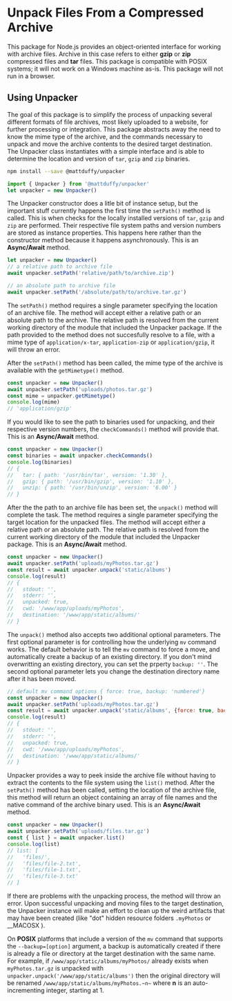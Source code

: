 # Unpack Files From a Compressed Archive

This package for Node.js provides an object-oriented interface for working with archive files.  Archive in this case refers to either **gzip** or **zip** compressed files and **tar** files.  This package is compatible with POSIX systems; it will not work on a Windows machine as-is. This package will not run in a browser.

## Using Unpacker
The goal of this package is to simplify the process of unpacking several different formats of file archives, most likely uploaded to a website, for further processing or integration.  This package abstracts away the need to know the mime type of the archive, and the commands necessary to unpack and move the archive contents to the desired target destination.  The Unpacker class instantiates with a simple interface and is able to determine the location and version of ```tar```, ```gzip``` and ```zip``` binaries.

```bash
npm install --save @mattduffy/unpacker
```

```javascript
import { Unpacker } from '@mattduffy/unpacker'
let unpacker = new Unpacker()
```

The Unpacker constructor does a litle bit of instance setup, but the important stuff currently happens the first time the ```setPath()``` method is called.  This is when checks for the locally installed versions of ```tar```, ```gzip``` and ```zip``` are performed.  Their respective file system paths and version numbers are stored as instance properties.  This happens here rather than the constructor method because it happens asynchronously.  This is an **Async/Await** method.

```javascript
let unpacker = new Unpacker()
// a relative path to archive file
await unpacker.setPath('relative/path/to/archive.zip')

// an absolute path to archive file
await unpacker.setPath('/absolute/path/to/archive.tar.gz')
```

The ```setPath()``` method requires a single parameter specifying the location of an archive file.  The method will accept either a relative path or an absolute path to the archive.  The relative path is resolved from the current working directory of the module that included the Unpacker package.  If the path provided to the method does not succesfully resolve to a file, with a mime type of ```application/x-tar```, ```application-zip``` or ```application/gzip```, it will throw an error.

After the ```setPath()``` method has been called, the mime type of the archive is available with the ```getMimetype()``` method.

```javascript
const unpacker = new Unpacker()
await unpacker.setPath('uploads/photos.tar.gz')
const mime = unpacker.getMimetype()
console.log(mime)
// 'application/gzip'
```

If you would like to see the path to binaries used for unpacking, and their respective version numbers, the ```checkCommands()``` method will provide that.  This is an **Async/Await** method.

```javascript
const unpacker = new Unpacker()
const binaries = await unpacker.checkCommands()
console.log(binaries)
// {
//   tar: { path: '/usr/bin/tar', version: '1.30' },
//   gzip: { path: '/usr/bin/gzip', version: '1.10' },
//   unzip: { path: '/usr/bin/unzip', version: '6.00' }
// }
```

After the the path to an archive file has been set, the ```unpack()``` method will complete the task.  The method requires a single parameter specifying the target location for the unpacked files.  The method will accept either a relative path or an absolute path.  The relative path is resolved from the current working directory of the module that included the Unpacker package.  This is an **Async/Await** method.

```javascript
const unpacker = new Unpacker()
await unpacker.setPath('uploads/myPhotos.tar.gz')
const result = await unpacker.unpack('static/albums')
console.log(result)
// {
//   stdout: '',
//   stderr: '',
//   unpacked: true,
//   cwd: '/www/app/uploads/myPhotos',
//   destination: '/www/app/static/albums/'
// }
```

The ```unpack()``` method also accepts two additional optional parameters.  The first optional parameter is for controlling how the underlying ```mv``` command works.  The default behavior is to tell the ```mv``` command to force a move, and automatically create a backup of an existing directory.  If you don't mind overwritting an existing directory, you can set the prperty ```backup: ''```.  The second optional parameter lets you change the destination directory name after it has been moved.
```javascript
// default mv command options { force: true, backup: 'numbered'}
const unpacker = new Unpacker()
await unpacker.setPath('uploads/myPhotos.tar.gz')
const result = await unpacker.unpack('static/albums', {force: true, backup: ''}, {rename: true, newName: 'The_Latest_Photos'})
console.log(result)
// {
//   stdout: '',
//   stderr: '',
//   unpacked: true,
//   cwd: '/www/app/uploads/myPhotos',
//   destination: '/www/app/static/albums/'
// }
```

Unpacker provides a way to peek inside the archive file without having to extract the contents to the file system using the ```list()``` method.  After the ```setPath()``` method has been called, setting the location of the archive file, this method will return an object containing an array of file names and the native command of the archive binary used.  This is an **Async/Await** method.
```javascript
const unpacker = new Unpacker()
await unpacker.setPath('uploads/files.tar.gz')
const { list } = await unpacker.list()
console.log(list)
// list: [
//   'files/',
//   'files/file-2.txt',
//   'files/file-1.txt',
//   'files/file-3.txt'
// ]
```

If there are problems with the unpacking process, the method will throw an error.  Upon successful unpacking and moving files to the target destination, the Unpacker instance will make an effort to clean up the weird artifacts that may have been created (like "dot" hidden resource folders ```.myPhotos``` or \__MACOSX ).

On **POSIX** platforms that include a version of the ```mv``` command that supports the ```--backup=[option]``` argument, a backup is automatically created if there is already a file or directory at the target destination with the same name.  For example, if ```/www/app/static/albums/myPhotos/``` already exists when ```myPhotos.tar.gz``` is unpacked with ```unpacker.unpack('/www/app/static/albums')``` then the original directory will be renamed ```/www/app/static/albums/myPhotos.~n~``` where **n** is an auto-incrementing integer, starting at 1.
